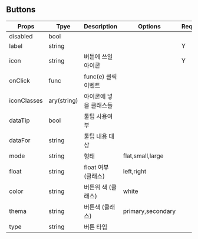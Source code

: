 ## Buttons

| Props       | Tpye        | Description            | Options           | Require | Default |
| ----------- | ----------- | ---------------------- | ----------------- | ------- | ------- |
| disabled    | bool        |                        |                   |         | false   |
| label       | string      |                        |                   | Y       | false   |
| icon        | string      | 버튼에 쓰일 아이콘     |                   | Y       |
| onClick     | func        | func(e) 클릭 이벤트    |                   |         |
| iconClasses | ary(string) | 아이콘에 넣을 클래스들 |                   |         |
| dataTip     | bool        | 툴팁 사용여부          |                   |         | false   |
| dataFor     | string      | 툴팁 내용 대상         |                   |         |
| mode        | string      | 형태                   | flat,small,large  |         |
| float       | string      | float 여부 (클래스)    | left,right        |         |
| color       | string      | 버튼위 색 (클래스)     | white             |         |
| thema       | string      | 버튼색 (클래스)        | primary,secondary |         |
| type        | string      | 버튼 타입              |                   |         |
